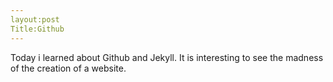 ```yaml
---
layout:post 
Title:Github
---
```


Today i learned about Github and Jekyll. It is interesting to see the madness of the creation of a website.
